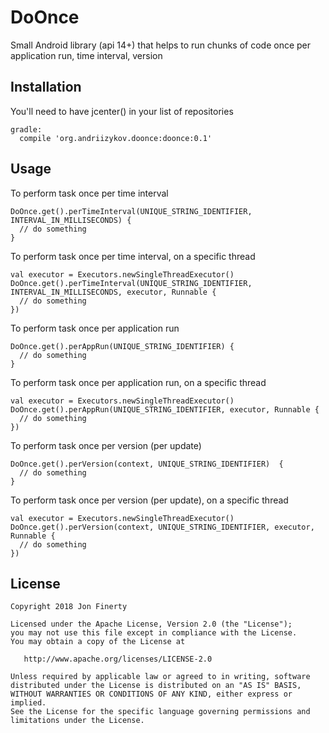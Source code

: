 # DoOnce

Small Android library (api 14+) that helps to run chunks of code once per application run, time interval, version

## Installation

You'll need to have jcenter() in your list of repositories

```
gradle:
  compile 'org.andriizykov.doonce:doonce:0.1'
```

## Usage

To perform task once per time interval
```
DoOnce.get().perTimeInterval(UNIQUE_STRING_IDENTIFIER, INTERVAL_IN_MILLISECONDS) {                  
  // do something
}
```

To perform task once per time interval, on a specific thread 
```
val executor = Executors.newSingleThreadExecutor()
DoOnce.get().perTimeInterval(UNIQUE_STRING_IDENTIFIER, INTERVAL_IN_MILLISECONDS, executor, Runnable {                  
  // do something
})
```

To perform task once per application run
```
DoOnce.get().perAppRun(UNIQUE_STRING_IDENTIFIER) { 
  // do something
}
```

To perform task once per application run, on a specific thread 
```
val executor = Executors.newSingleThreadExecutor()
DoOnce.get().perAppRun(UNIQUE_STRING_IDENTIFIER, executor, Runnable { 
  // do something
})
```

To perform task once per version (per update)
```
DoOnce.get().perVersion(context, UNIQUE_STRING_IDENTIFIER)  { 
  // do something
}
```

To perform task once per version (per update), on a specific thread 
```
val executor = Executors.newSingleThreadExecutor()
DoOnce.get().perVersion(context, UNIQUE_STRING_IDENTIFIER, executor, Runnable { 
  // do something
})
```


## License

```
Copyright 2018 Jon Finerty

Licensed under the Apache License, Version 2.0 (the "License");
you may not use this file except in compliance with the License.
You may obtain a copy of the License at

   http://www.apache.org/licenses/LICENSE-2.0

Unless required by applicable law or agreed to in writing, software
distributed under the License is distributed on an "AS IS" BASIS,
WITHOUT WARRANTIES OR CONDITIONS OF ANY KIND, either express or implied.
See the License for the specific language governing permissions and
limitations under the License.
```
